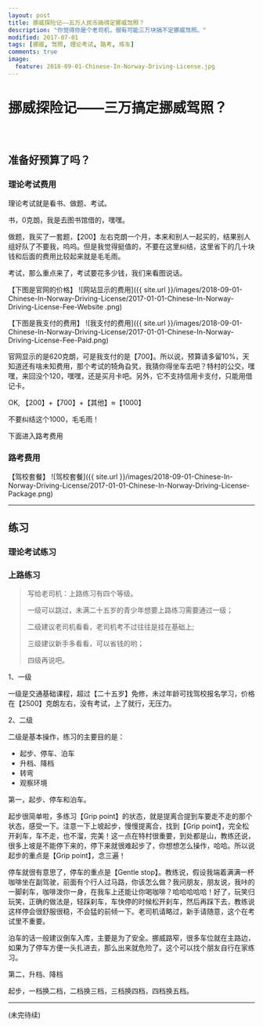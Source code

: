 ```yaml
---
layout: post
title: 挪威探险记——五万人民币搞得定挪威驾照？
description: "你觉得你是个老司机，很有可能三万块搞不定挪威驾照。"
modified: 2017-07-01
tags: [挪威, 驾照, 理论考试, 路考, 练车]
comments: true
image:
  feature: 2018-09-01-Chinese-In-Norway-Driving-License.jpg
---
```


# 挪威探险记——三万搞定挪威驾照？

<div class="social-share" data-initialized="true">
    <a href="#" class="social-share-icon icon-weibo"></a>
    <a href="#" class="social-share-icon icon-qq"></a>
    <a href="#" class="social-share-icon icon-wechat"></a>
</div>
<link rel="stylesheet" href="https://resource.chun.no/sharejs/css/share.min.css">
<script src="https://resource.chun.no/sharejs/js/social-share.min.js"></script>

### &nbsp;

## 准备好预算了吗？

### 理论考试费用

理论考试就是看书、做题、考试。

书，0克朗，我是去图书馆借的，嘿嘿。

做题，我买了一套题，【200】左右克朗一个月，本来和别人一起买的，结果别人组好队了不要我，呜呜。但是我觉得挺值的，不要在这里纠结，这里省下的几十块钱和后面的费用比较起来就是毛毛雨。

考试，那么重点来了，考试要花多少钱，我们来看图说话。

【下图是官网的价格】
![网站显示的费用]({{ site.url }}/images/2018-09-01-Chinese-In-Norway-Driving-License/2017-01-01-Chinese-In-Norway-Driving-License-Fee-Website
.png)

【下图是我支付的费用】
![我支付的费用]({{ site.url }}/images/2018-09-01-Chinese-In-Norway-Driving-License/2017-01-01-Chinese-In-Norway-Driving-License-Fee-Paid.png)

官网显示的是620克朗，可是我支付的是【700】。所以说，预算请多留10%，天知道还有啥未知费用，那个考试的犄角旮旯，我猜你得坐车去吧？特村的公交，嘿嘿，来回没个120，嘿嘿，还是买月卡吧。另外，它不支持信用卡支付，只能用借记卡。

OK, 【200】+【700】+【其他】≈【1000】

不要纠结这个1000，毛毛雨！

下面进入路考费用

### 路考费用

【驾校套餐】
![驾校套餐]({{ site.url }}/images/2018-09-01-Chinese-In-Norway-Driving-License/2017-01-01-Chinese-In-Norway-Driving-License-Package.png)

---

## 练习

### 理论考试练习

### 上路练习

> 写给老司机：上路练习有四个等级。
>
> 一级可以跳过，未满二十五岁的青少年想要上路练习需要通过一级；
>
> 二级建议老司机看看，老司机考不过往往是挂在基础上;
>
> 三级建议新手多看看，可以省钱的哟；
>
> 四级再说吧。

1、一级

一级是交通基础课程，超过【二十五岁】免修，未过年龄可找驾校报名学习，价格在【2500】克朗左右，没有考试，上了就行，无压力。

2、二级

二级是基本操作，练习的主要目的是：

+ 起步、停车、泊车
+ 升档、降档
+ 转弯
+ 观察环境

第一，起步、停车和泊车。

起步很简单啦，多练习【Grip point】的状态，就是提离合提到车要走不走的那个状态，感受一下。注意一下上坡起步，慢慢提离合，找到【Grip point】，完全松开刹车，车不走，也不溜，完美！这一点在特村很重要，到处都是山，教练还说，很多上坡是不能停下来的，停下来就很难起步了，你想想怎么操作，哈哈。所以说起步的重点是【Grip point】，念三遍！

停车就很有意思了，停车的重点是【Gentle stop】。教练说，假设我端着满满一杯咖啡坐在副驾驶，前面有个行人过马路，你该怎么做？我问朋友，朋友说，我咔的一脚刹车，咖啡泼你一身，在我车上还能让你喝咖啡？哈哈哈哈哈！好了，玩笑归玩笑，正确的做法是，轻踩刹车，车快停的时候松开刹车，然后再踩下去，教练说这样停会很舒服很稳，不会猛的前倾一下。老司机请略过，新手请随意，这个在考试里不重要。

泊车的话一般建议倒车入库，主要是为了安全。挪威路窄，很多车位就在主路边，如果为了停车方便一头扎进去，那么出来就危险了。这个可以找个朋友自行在家练习。

第二，升档、降档

起步，一档换二档，二档换三档，三档换四档，四档换五档。



---
(未完待续)

